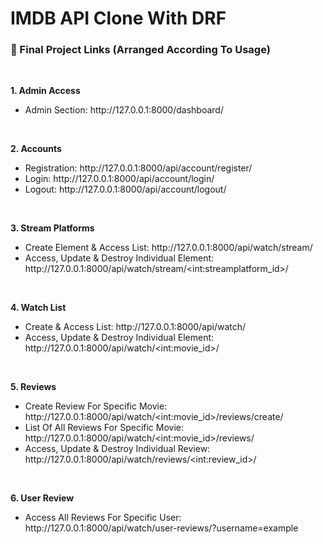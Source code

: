 # IMDB API Clone With DRF

<h3>🔗 Final Project Links (Arranged According To Usage)</h3>
<br>

<b>1. Admin Access</b>
<ul>
    <li>Admin Section: http://127.0.0.1:8000/dashboard/</li>
</ul>
<br>

<b>2. Accounts</b>
<ul>
    <li>Registration: http://127.0.0.1:8000/api/account/register/</li>
    <li>Login: http://127.0.0.1:8000/api/account/login/</li>
    <li>Logout: http://127.0.0.1:8000/api/account/logout/</li>
</ul>
<br>

<b>3. Stream Platforms</b>
<ul>
    <li>Create Element & Access List: http://127.0.0.1:8000/api/watch/stream/</li>
    <li>Access, Update & Destroy Individual Element: http://127.0.0.1:8000/api/watch/stream/&lt;int:streamplatform_id&gt;/</li>

</ul>
<br>

<b>4. Watch List</b>
<ul>
    <li>Create & Access List: http://127.0.0.1:8000/api/watch/</li>
    <li>Access, Update & Destroy Individual Element: http://127.0.0.1:8000/api/watch/&lt;int:movie_id&gt;/</li>
</ul>
<br>

<b>5. Reviews</b>
<ul>
    <li>Create Review For Specific Movie: http://127.0.0.1:8000/api/watch/&lt;int:movie_id&gt;/reviews/create/</li>
    <li>List Of All Reviews For Specific Movie: http://127.0.0.1:8000/api/watch/&lt;int:movie_id&gt;/reviews/</li>
    <li>Access, Update & Destroy Individual Review: http://127.0.0.1:8000/api/watch/reviews/&lt;int:review_id&gt;/</li>
</ul>
<br>

<b>6. User Review</b>
<ul>
    <li>Access All Reviews For Specific User: http://127.0.0.1:8000/api/watch/user-reviews/?username=example</li>
</ul>
<br>
